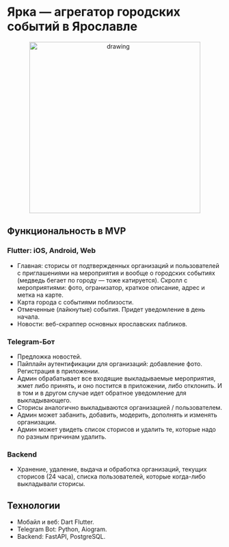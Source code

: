 # Ярка — агрегатор городских событий в Ярославле

<p align="center"><img src="https://user-images.githubusercontent.com/62261985/184511886-ca1f7712-a1cd-4015-8afb-3e0ea1edc10f.png" alt="drawing" width="400"/></p>

## Функциональность в MVP

### Flutter: iOS, Android, Web

- Главная: сторисы от подтвержденных организаций и пользователей с приглашениями на мероприятия и вообще о городских событиях (медведь бегает по городу — тоже катируется). Скролл с мероприятиями: фото, огранизатор, краткое описание, адрес и метка на карте.
- Карта города с событиями поблизости. 
- Отмеченные (лайкнутые) события. Придет уведомление в день начала.
- Новости: веб-скраппер основных ярославских пабликов.

### Telegram-Бот

- Предложка новостей.
- Пайплайн аутентификации для организаций: добавление фото. Регистрация в приложении. 
- Админ обрабатывает все входящие выкладываемые мероприятия, жмет либо принять, и оно постится в приложении, либо отклонить. И в том и в другом случае идет обратное уведомление для выкладывающего.
- Сторисы аналогично выкладываются организацией / пользователем.
- Админ может забанить, добавить, модерить, дополнять и изменять организации. 
- Админ может увидеть список сторисов и удалить те, которые надо по разным причинам удалить.

### Backend

- Хранение, удаление, выдача и обработка организаций, текущих сторисов (24 часа),  списка пользователей, которые когда-либо выкладывали сторисы.



## Технологии

- Мобайл и веб: Dart Flutter.
- Telegram Bot: Python, Aiogram.
- Backend: FastAPI, PostgreSQL.
